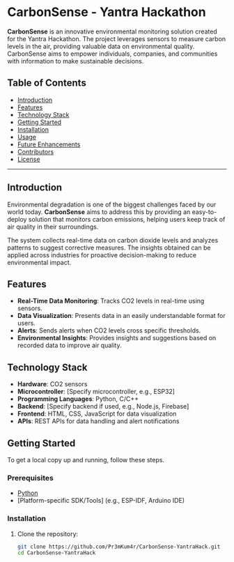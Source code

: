 # CarbonSense - Yantra Hackathon

**CarbonSense** is an innovative environmental monitoring solution created for the Yantra Hackathon. The project leverages sensors to measure carbon levels in the air, providing valuable data on environmental quality. CarbonSense aims to empower individuals, companies, and communities with information to make sustainable decisions.

## Table of Contents
- [Introduction](#introduction)
- [Features](#features)
- [Technology Stack](#technology-stack)
- [Getting Started](#getting-started)
- [Installation](#installation)
- [Usage](#usage)
- [Future Enhancements](#future-enhancements)
- [Contributors](#contributors)
- [License](#license)

---

## Introduction

Environmental degradation is one of the biggest challenges faced by our world today. **CarbonSense** aims to address this by providing an easy-to-deploy solution that monitors carbon emissions, helping users keep track of air quality in their surroundings.

The system collects real-time data on carbon dioxide levels and analyzes patterns to suggest corrective measures. The insights obtained can be applied across industries for proactive decision-making to reduce environmental impact.

## Features

- **Real-Time Data Monitoring**: Tracks CO2 levels in real-time using sensors.
- **Data Visualization**: Presents data in an easily understandable format for users.
- **Alerts**: Sends alerts when CO2 levels cross specific thresholds.
- **Environmental Insights**: Provides insights and suggestions based on recorded data to improve air quality.

## Technology Stack

- **Hardware**: CO2 sensors
- **Microcontroller**: [Specify microcontroller, e.g., ESP32]
- **Programming Languages**: Python, C/C++
- **Backend**: [Specify backend if used, e.g., Node.js, Firebase]
- **Frontend**: HTML, CSS, JavaScript for data visualization
- **APIs**: REST APIs for data handling and alert notifications

## Getting Started

To get a local copy up and running, follow these steps.

### Prerequisites

- [Python](https://www.python.org/downloads/)
- [Platform-specific SDK/Tools] (e.g., ESP-IDF, Arduino IDE)

### Installation

1. Clone the repository:
   ```bash
   git clone https://github.com/Pr3mKum4r/CarbonSense-YantraHack.git
   cd CarbonSense-YantraHack
